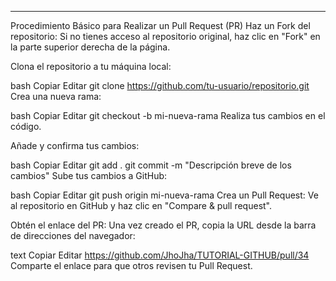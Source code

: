 ---
Procedimiento Básico para Realizar un Pull Request (PR)
Haz un Fork del repositorio: Si no tienes acceso al repositorio original, haz clic en "Fork" en la parte superior derecha de la página.

Clona el repositorio a tu máquina local:

bash
Copiar
Editar
git clone https://github.com/tu-usuario/repositorio.git
Crea una nueva rama:

bash
Copiar
Editar
git checkout -b mi-nueva-rama
Realiza tus cambios en el código.

Añade y confirma tus cambios:

bash
Copiar
Editar
git add .
git commit -m "Descripción breve de los cambios"
Sube tus cambios a GitHub:

bash
Copiar
Editar
git push origin mi-nueva-rama
Crea un Pull Request: Ve al repositorio en GitHub y haz clic en "Compare & pull request".

Obtén el enlace del PR: Una vez creado el PR, copia la URL desde la barra de direcciones del navegador:

text
Copiar
Editar
https://github.com/JhoJha/TUTORIAL-GITHUB/pull/34
Comparte el enlace para que otros revisen tu Pull Request.



